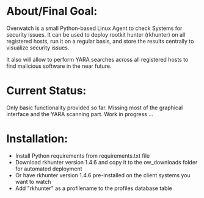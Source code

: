 # About/Final Goal:

Overwatch is a small Python-based Linux Agent to check Systems for security issues. It can be used to deploy rootkit hunter (rkhunter) on all registered hosts, run it on a regular basis, and store the results centrally to visualize security issues.

It also will allow to perform YARA searches across all registered hosts to find malicious software in the near future.

# Current Status:

Only basic functionality provided so far. Missing most of the graphical interface and the YARA scanning part. Work in progress ...

# Installation:

- Install Python requirements from requirements.txt file
- Download rkhunter version 1.4.6 and copy it to the ow_downloads folder for automated deployment
- Or have rkhunter version 1.4.6 pre-installed on the client systems you want to watch
- Add "rkhunter" as a profilename to the profiles database table
